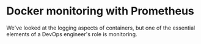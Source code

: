 # Docker monitoring with Prometheus

We've looked at the logging aspects of containers, but one of the essential elements of a DevOps engineer's role is monitoring.